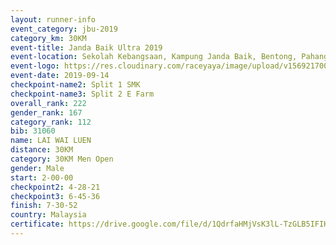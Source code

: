 ```yaml
---
layout: runner-info 
event_category: jbu-2019 
category_km: 30KM 
event-title: Janda Baik Ultra 2019 
event-location: Sekolah Kebangsaan, Kampung Janda Baik, Bentong, Pahang, Malaysia 
event-logo: https://res.cloudinary.com/raceyaya/image/upload/v1569217009/logo/janda-baik_vch1pc.jpg 
event-date: 2019-09-14 
checkpoint-name2: Split 1 SMK 
checkpoint-name3: Split 2 E Farm 
overall_rank: 222
gender_rank: 167
category_rank: 112
bib: 31060
name: LAI WAI LUEN
distance: 30KM
category: 30KM Men Open
gender: Male
start: 2-00-00
checkpoint2: 4-28-21
checkpoint3: 6-45-36
finish: 7-30-52
country: Malaysia
certificate: https://drive.google.com/file/d/1QdrfaHMjVsK3lL-TzGLB5IFIHA2KLJZ_/view?usp=sharing
---
```

